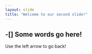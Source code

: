 ```yaml
---
layout: slide
title: "Welcome to our second slide!"
---
```

-[] Some words go here!
---
Use the left arrow to go back!
